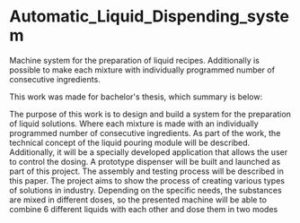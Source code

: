 # Automatic_Liquid_Dispending_system
Machine system for the preparation of liquid recipes. Additionally is possible to make each mixture with individually programmed number of consecutive ingredients. 

This work was made for bachelor's thesis, which summary is below: 

The purpose of this work is to design and build a system for the preparation of liquid solutions. Where each mixture is made with an individually programmed number of consecutive ingredients. As part of the work, the technical concept of the liquid pouring module will be described. Additionally, it will be a specially developed application that allows the user to control the dosing. A prototype dispenser will be built and launched as part of this project. The assembly and testing process will be described in this paper. The project aims to show the process of creating various types of solutions in industry. Depending on the specific needs, the substances are mixed in different doses, so the presented machine will be able to combine 6 different liquids with each other and dose them in two modes
